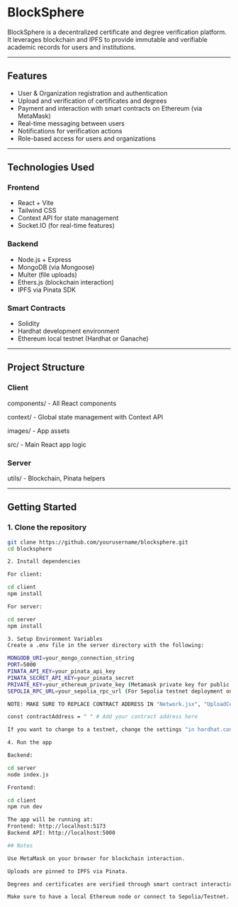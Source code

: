# BlockSphere

BlockSphere is a decentralized certificate and degree verification platform. It leverages blockchain and IPFS to provide immutable and verifiable academic records for users and institutions.

---

## Features

- User & Organization registration and authentication
- Upload and verification of certificates and degrees
- Payment and interaction with smart contracts on Ethereum (via MetaMask)
- Real-time messaging between users
- Notifications for verification actions
- Role-based access for users and organizations

---

## Technologies Used

### Frontend
- React + Vite
- Tailwind CSS
- Context API for state management
- Socket.IO (for real-time features)

### Backend
- Node.js + Express
- MongoDB (via Mongoose)
- Multer (file uploads)
- Ethers.js (blockchain interaction)
- IPFS via Pinata SDK

### Smart Contracts
- Solidity
- Hardhat development environment
- Ethereum local testnet (Hardhat or Ganache)

---

## Project Structure

### Client
components/ - All React components

context/ - Global state management with Context API

images/ - App assets

src/ - Main React app logic

### Server
utils/ - Blockchain, Pinata helpers

---
  
## Getting Started

### 1. Clone the repository

```bash
git clone https://github.com/yourusername/blocksphere.git
cd blocksphere

2. Install dependencies

For client:

cd client
npm install

For server:

cd server
npm install

3. Setup Environment Variables
Create a .env file in the server directory with the following:

MONGODB_URI=your_mongo_connection_string
PORT=5000
PINATA_API_KEY=your_pinata_api_key
PINATA_SECRET_API_KEY=your_pinata_secret
PRIVATE_KEY=your_ethereum_private_key (Metamask private key for public deployment to a testnet)
SEPOLIA_RPC_URL=your_sepolia_rpc_url (For Sepolia testnet deployment only)

NOTE: MAKE SURE TO REPLACE CONTRACT ADDRESS IN "Network.jsx", "UploadCertificate.jsx" and "UploadDegree.jsx":

const contractAddress = " " # Add your contract address here

If you want to change to a testnet, change the settings "in hardhat.config.js".

4. Run the app

Backend:

cd server
node index.js

Frontend:

cd client
npm run dev

The app will be running at:
Frontend: http://localhost:5173
Backend API: http://localhost:5000

## Notes

Use MetaMask on your browser for blockchain interaction.

Uploads are pinned to IPFS via Pinata.

Degrees and certificates are verified through smart contract interaction.

Make sure to have a local Ethereum node or connect to Sepolia/Testnet.